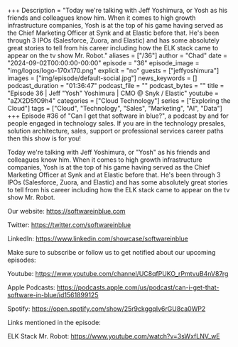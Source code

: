 +++
Description = "Today we're talking with Jeff Yoshimura, or Yosh as his friends and colleagues know him. When it comes to high growth infrastructure companies, Yosh is at the top of his game having served as the Chief Marketing Officer at Synk and at Elastic before that. He's been through 3 IPOs (Salesforce, Zuora, and Elastic) and has some absolutely great stories to tell from his career including how the ELK stack came to appear on the tv show Mr. Robot."
aliases = ["/36"]
author = "Chad"
date = "2024-09-02T00:00:00-00:00"
episode = "36"
episode_image = "img/logos/logo-170x170.png"
explicit = "no"
guests = ["jeffyoshimura"]
images = ["img/episode/default-social.jpg"]
news_keywords = []
podcast_duration = "01:36:47"
podcast_file = ""
podcast_bytes = ""
title = "Episode 36 | Jeff \"Yosh\" Yoshimura | CMO @ Snyk / Elastic"
youtube = "aZX2D5fO9h4"
categories = ["Cloud Technology"]
series = ["Exploring the Cloud"]
tags = ["Cloud", "Technology", "Sales", "Marketing", "AI", "Data"]
+++
Episode #36 of "Can I get that software in blue?", a podcast by and for people engaged in technology sales. If you are in the technology presales, solution architecture, sales, support or professional services career paths then this show is for you!

Today we're talking with Jeff Yoshimura, or "Yosh" as his friends and colleagues know him. When it comes to high growth infrastructure companies, Yosh is at the top of his game having served as the Chief Marketing Officer at Synk and at Elastic before that. He's been through 3 IPOs (Salesforce, Zuora, and Elastic) and has some absolutely great stories to tell from his career including how the ELK stack came to appear on the tv show Mr. Robot.

Our website: https://softwareinblue.com

Twitter: https://twitter.com/softwareinblue

LinkedIn: https://www.linkedin.com/showcase/softwareinblue

Make sure to subscribe or follow us to get notified about our upcoming episodes:

Youtube: https://www.youtube.com/channel/UC8qfPUKO_rPmtvuB4nV87rg

Apple Podcasts: https://podcasts.apple.com/us/podcast/can-i-get-that-software-in-blue/id1561899125

Spotify: https://open.spotify.com/show/25r9ckggqIv6rGU8ca0WP2

Links mentioned in the episode:

ELK Stack Mr. Robot: https://www.youtube.com/watch?v=3sWxfLNV_wE
